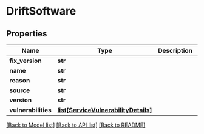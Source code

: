 # DriftSoftware

## Properties
Name | Type | Description | Notes
------------ | ------------- | ------------- | -------------
**fix_version** | **str** |  | [optional] 
**name** | **str** |  | [optional] 
**reason** | **str** |  | [optional] 
**source** | **str** |  | [optional] 
**version** | **str** |  | [optional] 
**vulnerabilities** | [**list[ServiceVulnerabilityDetails]**](ServiceVulnerabilityDetails.md) |  | [optional] 

[[Back to Model list]](../README.md#documentation-for-models) [[Back to API list]](../README.md#documentation-for-api-endpoints) [[Back to README]](../README.md)


